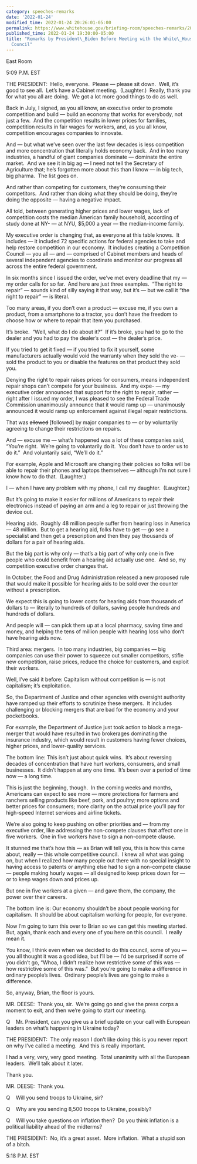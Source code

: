 ```yaml
---
category: speeches-remarks
date: '2022-01-24'
modified_time: 2022-01-24 20:26:01-05:00
permalink: https://www.whitehouse.gov/briefing-room/speeches-remarks/2022/01/24/remarks-by-president-biden-before-meeting-with-the-white-house-competition-council/
published_time: 2022-01-24 19:30:00-05:00
title: "Remarks by President\_Biden Before Meeting with the White\_House Competition\_\
  Council"
---
```

 
East Room

5:09 P.M. EST

THE PRESIDENT:  Hello, everyone.  Please — please sit down.  Well, it’s
good to see all.  Let’s have a Cabinet meeting.  (Laughter.)  Really,
thank you for what you all are doing.  We got a lot more good things to
do as well.

Back in July, I signed, as you all know, an executive order to promote
competition and build — build an economy that works for everybody, not
just a few.  And the competition results in lower prices for families,
competition results in fair wages for workers, and, as you all know,
competition encourages companies to innovate. 

And — but what we’ve seen over the last few decades is less competition
and more concentration that literally holds economy back.  And in too
many industries, a handful of giant companies dominate — dominate the
entire market.  And we see it in big ag — I need not tell the Secretary
of Agriculture that; he’s forgotten more about this than I know — in big
tech, big pharma.  The list goes on. 

And rather than competing for customers, they’re consuming their
competitors.  And rather than doing what they should be doing, they’re
doing the opposite — having a negative impact. 

All told, between generating higher prices and lower wages, lack of
competition costs the median American family household, according of
study done at NY- — at NYU, $5,000 a year — the median-income family.

My executive order is changing that, as everyone at this table knows. 
It includes — it included 72 specific actions for federal agencies to
take and help restore competition in our economy.  It includes creating
a Competition Council — you all — and — comprised of Cabinet members and
heads of several independent agencies to coordinate and monitor our
progress all across the entire federal government.

In six months since I issued the order, we’ve met every deadline that my
— my order calls for so far.  And here are just three examples.  “The
right to repair” — sounds kind of silly saying it that way, but it’s —
but we call it “the right to repair” — is literal. 

Too many areas, if you don’t own a product — excuse me, if you own a
product, from a smartphone to a tractor, you don’t have the freedom to
choose how or where to repair that item you purchased.

It’s broke.  “Well, what do I do about it?”  If it’s broke, you had to
go to the dealer and you had to pay the dealer’s cost — the dealer’s
price.

If you tried to get it fixed — if you tried to fix it yourself, some
manufacturers actually would void the warranty when they sold the ve- —
sold the product to you or disable the features on that product they
sold you.

Denying the right to repair raises prices for consumers, means
independent repair shops can’t compete for your business.  And my expe-
— my executive order announced that support for the right to repair,
rather — right after I issued my order, I was pleased to see the Federal
Trade Commission unanimously announce that it would ramp up —
unanimously announced it would ramp up enforcement against illegal
repair restrictions.

That was <s>allowed</s> \[followed\] by major companies to — or by
voluntarily agreeing to change their restrictions on repairs.

And — excuse me — what’s happened was a lot of these companies said,
“You’re right.  We’re going to voluntarily do it.  You don’t have to
order us to do it.”  And voluntarily said, “We’ll do it.”  
  
For example, Apple and Microsoft are changing their policies so folks
will be able to repair their phones and laptops themselves — although
I’m not sure I know how to do that.  (Laughter.)

I — when I have any problem with my phone, I call my daughter. 
(Laughter.)

But it’s going to make it easier for millions of Americans to repair
their electronics instead of paying an arm and a leg to repair or just
throwing the device out.

Hearing aids.  Roughly 48 million people suffer from hearing loss in
America — 48 million.  But to get a hearing aid, folks have to get — go
see a specialist and then get a prescription and then they pay thousands
of dollars for a pair of hearing aids.

But the big part is why only — that’s a big part of why only one in five
people who could benefit from a hearing aid actually use one.  And so,
my competition executive order changes that.

In October, the Food and Drug Administration released a new proposed
rule that would make it possible for hearing aids to be sold over the
counter without a prescription.

We expect this is going to lower costs for hearing aids from thousands
of dollars to — literally to hundreds of dollars, saving people hundreds
and hundreds of dollars.

And people will — can pick them up at a local pharmacy, saving time and
money, and helping the tens of million people with hearing loss who
don’t have hearing aids now.

Third area: mergers.  In too many industries, big companies — big
companies can use their power to squeeze out smaller competitors, stifle
new competition, raise prices, reduce the choice for customers, and
exploit their workers.

Well, I’ve said it before: Capitalism without competition is — is not
capitalism; it’s exploitation.

So, the Department of Justice and other agencies with oversight
authority have ramped up their efforts to scrutinize these mergers.  It
includes challenging or blocking mergers that are bad for the economy
and your pocketbooks.

For example, the Department of Justice just took action to block a
mega-merger that would have resulted in two brokerages dominating the
insurance industry, which would result in customers having fewer
choices, higher prices, and lower-quality services.

The bottom line: This isn’t just about quick wins.  It’s about reversing
decades of concentration that have hurt workers, consumers, and small
businesses.  It didn’t happen at any one time.  It’s been over a period
of time now — a long time.

This is just the beginning, though.  In the coming weeks and months,
Americans can expect to see more — more protections for farmers and
ranchers selling products like beef, pork, and poultry; more options and
better prices for consumers; more clarity on the actual price you’ll pay
for high-speed Internet services and airline tickets. 

We’re also going to keep pushing on other priorities and — from my
executive order, like addressing the non-compete clauses that affect one
in five workers.  One in five workers have to sign a non-compete
clause. 

It stunned me that’s how this — as Brian will tell you, this is how this
came about, really — this whole competitive council.  I knew all what
was going on, but when I realized how many people out there with no
special insight to having access to patents or anything else had to sign
a non-compete clause — people making hourly wages — all designed to keep
prices down for — or to keep wages down and prices up.

But one in five workers at a given — and gave them, the company, the
power over their careers.

The bottom line is: Our economy shouldn’t be about people working for
capitalism.  It should be about capitalism working for people, for
everyone.

Now I’m going to turn this over to Brian so we can get this meeting
started.  But, again, thank each and every one of you here on this
council.  I really mean it. 

You know, I think even when we decided to do this council, some of you —
you all thought it was a good idea, but I’ll be — I’d be surprised if
some of you didn’t go, “Whoa, I didn’t realize how restrictive some of
this was — how restrictive some of this was.”  But you’re going to make
a difference in ordinary people’s lives.  Ordinary people’s lives are
going to make a difference. 

So, anyway, Brian, the floor is yours.

MR. DEESE:  Thank you, sir.  We’re going go and give the press corps a
moment to exit, and then we’re going to start our meeting. 

Q    Mr. President, can you give us a brief update on your call with
European leaders on what’s happening in Ukraine today?

THE PRESIDENT:  The only reason I don’t like doing this is you never
report on why I’ve called a meeting.  And this is really important. 

I had a very, very, very good meeting.  Total unanimity with all the
European leaders.  We’ll talk about it later. 

Thank you.

MR. DEESE:  Thank you.

Q    Will you send troops to Ukraine, sir?

Q    Why are you sending 8,500 troops to Ukraine, possibly?

Q    Will you take questions on inflation then?  Do you think inflation
is a political liability ahead of the midterms?

THE PRESIDENT:  No, it’s a great asset.  More inflation.  What a stupid
son of a bitch.

5:18 P.M. EST
